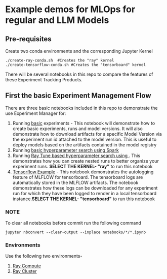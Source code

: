# Example demos for MLOps for regular and LLM Models

## Pre-requisites

Create two conda environments and the corresponding Jupyter Kernel

```shell
./create-ray-conda.sh  #Creates the "ray" kernel
./create-tensorflow-conda.sh #Creates the "tensorboard" kernel
```

There will be several notebooks in this repo to compare the features of these Experiment Tracking Products. 

## First the basic Experiment Management Flow

There are three basic notebooks included in this repo to demonstrate the use Experiment Manager for:
1. Running [basic](./notebooks/basic/mlflow-basic.ipynb) experiments - This notebook will demonstrate how to create basic experiments, runs and model versions. It will also demonstrate how to download artifacts for a specific Model Version via the experiment run id attached to the model version. This is useful to deploy models based on the artifacts contained in the model registry
2. Running [basic hyperparameter search using Spark](./notebooks/basic/pyspark_hyperparameter_search.ipynb)
3. Running [Ray Tune based hyperparameter search using ](./notebooks/basic/ray_tune_hyperparameter_search.ipynb). This demonstrates how you can create nested runs to better organize your experiment runs. **SELECT THE KERNEL- "ray"** to run this notebook
4. [Tensorflow Example](./notebooks/llm-dl/llm-dl/03_tensorboard_example.ipynb) - This notebook demonstrates the autologging feature of MLFLOW for tensorboard. The tensorboard logs are automatically stored in the MLFLOW artifacts. The notebook demonstrates how these logs can be downloaded for any experiment run for which they have been logged to render in a local tensorboard instance.**SELECT THE KERNEL- "tensorboard"** to run this notebook


### NOTE

To clear all notebooks before commit run the following command
```
jupyter nbconvert --clear-output --inplace notebooks/*/*.ipynb
```


### Environments

Use the following two environments-
1. [Ray Compute](./RayCompute-WORKSPACE.txt)
2. [Ray Cluster](./RayCluster.txt)
